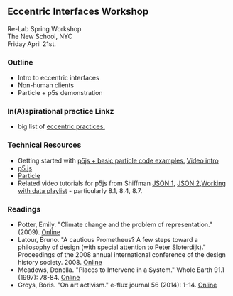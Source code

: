 ## Eccentric Interfaces Workshop
Re-Lab Spring Workshop  
The New School, NYC  
Friday April 21st.

### Outline
* Intro to eccentric interfaces
* Non-human clients
* Particle + p5s demonstration

### In(A)spirational practice Linkz
* big list of [eccentric practices.](https://github.com/tegacodes/EccentricInterfaces/blob/master/practice.md)

### Technical Resources

* Getting started with [p5js + basic particle code examples.](https://github.com/tegacodes/p5js-sensing/tree/master/P5-Particle/1-LED-LDR-p5) [Video intro](https://www.youtube.com/watch?v=0QjgnEBp__U)
* [p5.js](https://p5js.org/)
* [Particle](https://www.particle.io/)
* Related video tutorials for p5js from Shiffman [JSON 1](https://www.youtube.com/watch?v=_NFkzw6oFtQ), [JSON 2](https://www.youtube.com/watch?v=118sDpLOClw),[Working with data playlist](https://www.youtube.com/playlist?list=PLRqwX-V7Uu6a-SQiI4RtIwuOrLJGnel0r) - particularly 8.1, 8.4, 8.7.

### Readings

* Potter, Emily. "Climate change and the problem of representation." (2009). [Online](http://www.australianhumanitiesreview.org/archive/Issue-May-2009/potter.htm)
* Latour, Bruno. "A cautious Prometheus? A few steps toward a philosophy of design (with special attention to Peter Sloterdijk)." Proceedings of the 2008 annual international conference of the design history society. 2008. [Online](http://www.bruno-latour.fr/sites/default/files/112-DESIGN-CORNWALL-GB.pdf)
* Meadows, Donella. "Places to Intervene in a System." Whole Earth 91.1 (1997): 78-84.  [Online](http://donellameadows.org/archives/leverage-points-places-to-intervene-in-a-system/)
* Groys, Boris. "On art activism." e-flux journal 56 (2014): 1-14. [Online ](http://worker01.e-flux.com/pdf/article_8984545.pdf)

